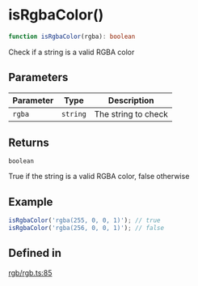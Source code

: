 # isRgbaColor()

```ts
function isRgbaColor(rgba): boolean
```

Check if a string is a valid RGBA color

## Parameters

| Parameter | Type | Description |
| ------ | ------ | ------ |
| `rgba` | `string` | The string to check |

## Returns

`boolean`

True if the string is a valid RGBA color, false otherwise

## Example

```ts
isRgbaColor('rgba(255, 0, 0, 1)'); // true
isRgbaColor('rgba(256, 0, 0, 1)'); // false
```

## Defined in

[rgb/rgb.ts:85](https://github.com/Sillybit-io/colorhacks/blob/45b74b39d6ded2b71f4a5f8bced67fd323e8e403/src/features/rgb/rgb.ts#L85)
